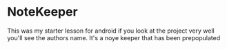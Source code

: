 # NoteKeeper
This was my starter lesson for android if you look at the project very well you'll see the authors name.
It's a noye keeper that has been prepopulated
